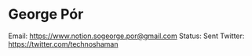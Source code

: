 # George Pór

Email: https://www.notion.sogeorge.por@gmail.com
Status: Sent
Twitter: https://twitter.com/technoshaman